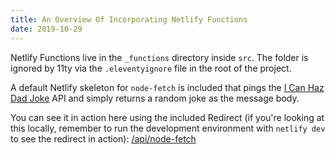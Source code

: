 ```yaml
---
title: An Overview Of Incorporating Netlify Functions
date: 2019-10-29
---
```


Netlify Functions live in the `_functions` directory inside `src`. The folder is ignored by 11ty via the `.eleventyignore` file in the root of the project.

A default Netlify skeleton for `node-fetch` is included that pings the [I Can Haz Dad Joke](https://icanhazdadjoke.com) API and simply returns a random joke as the message body.

You can see it in action here using the included Redirect (if you're looking at this locally, remember to run the development environment with `netlify dev` to see the redirect in action): [/api/node-fetch](/api/node-fetch)
